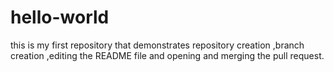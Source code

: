 # hello-world
this is my first repository that demonstrates repository creation ,branch creation ,editing the README file and opening and merging the pull request.
